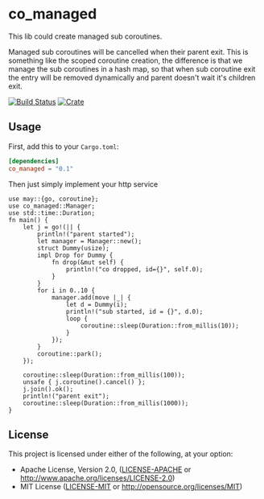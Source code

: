 # co_managed

This lib could create managed sub coroutines.

Managed sub coroutines will be cancelled when their parent exit.  This is something like the scoped coroutine creation, the difference is that we manage the sub coroutines in a hash map, so that when sub coroutine exit the entry will be removed dynamically and parent doesn't wait it's children exit.


[![Build Status](https://travis-ci.org/Xudong-Huang/co_managed.svg?branch=master)](https://travis-ci.org/Xudong-Huang/co_managed)
[![Crate](https://img.shields.io/crates/v/co_managed.svg)](https://crates.io/crates/co_managed)

## Usage

First, add this to your `Cargo.toml`:

```toml
[dependencies]
co_managed = "0.1"
```

Then just simply implement your http service

```rust,no_run
use may::{go, coroutine};
use co_managed::Manager;
use std::time::Duration;
fn main() {
    let j = go!(|| {
        println!("parent started");
        let manager = Manager::new();
        struct Dummy(usize);
        impl Drop for Dummy {
            fn drop(&mut self) {
                println!("co dropped, id={}", self.0);
            }
        }
        for i in 0..10 {
            manager.add(move |_| {
                let d = Dummy(i);
                println!("sub started, id = {}", d.0);
                loop {
                    coroutine::sleep(Duration::from_millis(10));
                }
            });
        }
        coroutine::park();
    });

    coroutine::sleep(Duration::from_millis(100));
    unsafe { j.coroutine().cancel() };
    j.join().ok();
    println!("parent exit");
    coroutine::sleep(Duration::from_millis(1000));
}
```

## License

This project is licensed under either of the following, at your option:

 * Apache License, Version 2.0, ([LICENSE-APACHE](LICENSE-APACHE) or http://www.apache.org/licenses/LICENSE-2.0)
 * MIT License ([LICENSE-MIT](LICENSE-MIT) or http://opensource.org/licenses/MIT)